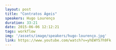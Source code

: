```yaml
---
layout: post
title: "Contratos Ágeis"
speakers: Hugo Lourenço
duration: 33:21
date: 2015-06-06 12:12:21
tags: workflow
img: '/assets/image/speakers/hugo-lourenço.jpg'
link: https://www.youtube.com/watch?v=yhEWYS7h9Fk
---
```


